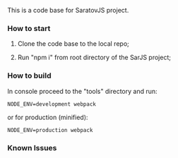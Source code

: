 This is a code base for SaratovJS project.

### How to start

1) Clone the code base to the local repo;

2) Run "npm i" from root directory of the SarJS project;

### How to build

In console proceed to the "tools" directory and run: 

	NODE_ENV=development webpack
	
or for production (minified):
	
	NODE_ENV=production webpack

### Known Issues


